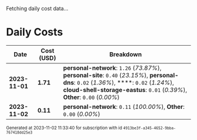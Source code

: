 Fetching daily cost data...
# Daily Costs

| Date | Cost (USD) | Breakdown |
|------|----------------|-----------|
| **2023-11-01** | **1.71** | **personal-network**: `1.26` (_73.87%_), **personal-site**: `0.40` (_23.15%_), **personal-dns**: `0.02` (_1.36%_), ****: `0.02` (_1.24%_), **cloud-shell-storage-eastus**: `0.01` (_0.39%_), **Other**: `0.00` (_0.00%_) |
| **2023-11-02** | **0.11** | **personal-network**: `0.11` (_100.00%_), **Other**: `0.00` (_0.00%_) |


<sup>Generated at 2023-11-02 11:33:40 for subscription with id `4913be3f-a345-4652-9bba-767418dd25e3`</sup>
